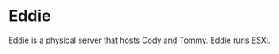 # Eddie

Eddie is a physical server that hosts [Cody](../virtual/cody.md) and [Tommy](../virtual/tommy.md). Eddie runs [ESXi](https://en.wikipedia.org/wiki/VMware_ESXi).

